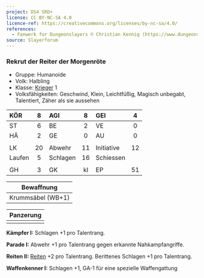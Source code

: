 ```yaml
---
project: DS4 SRD+
license: CC BY-NC-SA 4.0
licence-ref: https://creativecommons.org/licenses/by-nc-sa/4.0/
references: 
  - Fanwerk for Dungeonslayers © Christian Kennig (https://www.dungeonslayers.net/)
source: Slayerforum
---
```


### Rekrut der Reiter der Morgenröte

- Gruppe: Humanoide
- Volk: Halbling
- Klasse: [Krieger](../../grw/charaktere-klasse-krieger.md) 1
- Volksfähigkeiten: Geschwind, Klein, Leichtfüßig, Magisch unbegabt, Talentiert, Zäher als sie aussehen

| KÖR    |  8  | AGI      |  8  | GEI        |  4  |
| :----- | :-: | :------- | :-: | :--------- | :-: |
| ST     |  6  | BE       |  2  | VE         |  0  |
| HÄ     |  2  | GE       |  0  | AU         |  0  |
|        |     |          |     |            |     |
| LK     | 20  | Abwehr   | 11  | Initiative | 12  |
| Laufen |  5  | Schlagen | 16  | Schiessen  |     |
|        |     |          |     |            |     |
| GH     |  3  | GK       | kl  | EP         | 51  |

|    Bewaffnung     |
| :---------------: |
| Krummsäbel (WB+1) |

| Panzerung |
| :-------: |
|           |

**Kämpfer I:** Schlagen +1 pro Talentrang.

**Parade I:** Abwehr +1 pro Talentrang gegen erkannte Nahkampfangriffe.

**Reiten II:** [Reiten](../../grw/talente/reiten.md) +2 pro Talentrang. Berittenes Schlagen +1 pro Talentrang.

**Waffenkenner I:** Schlagen +1, GA-1 für eine spezielle Waffengattung

